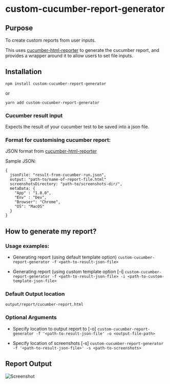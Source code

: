 # custom-cucumber-report-generator

## Purpose
To create custom reports from user inputs. 

This uses [cucumber-html-reporter](https://www.npmjs.com/package/cucumber-html-reporter) to generate the cucumber report, and provides a wrapper around it to allow users to set file inputs.

## Installation 

```
npm install custom-cucumber-report-generator
```

or

```
yarn add custom-cucumber-report-generator
```

### Cucumber result input

Expects the result of your cucumber test to be saved into a json file.


### Format for customising cucumber report:

JSON format from [cucumber-html-reporter](https://www.npmjs.com/package/cucumber-html-reporter)

Sample JSON:
```
{
  jsonFile: "result-from-cucumber-run.json",
  output: "path-to/name-of-report-file.html"
  screenshotsDirectory: "path-to/screenshots-dir/",
  metaData: {
    "App" : "1.0.0",
    "Env" : "Dev",
    "Browser": "Chrome",
    "OS": "MacOS"
  } 
}
```


## How to generate my report?


### Usage examples:

- Generating report (using default template option)
```custom-cucumber-report-generator -f <path-to-result-json-file>```

- Generating report (using custom template option [-i]
```custom-cucumber-report-generator -f <path-to-result-json-file> -i <path-to-custom-template-json-file>```

### Default Output location
```output/report/cucumber-report.html```

### Optional Arguments

- Specify location to output report to [-o]
```custom-cucumber-report-generator -f '<path-to-result-json-file' -o <output-file-path>```

- Specify location of screenshots [-s]
```custom-cucumber-report-generator -f '<path-to-result-json-file>' -s <path-to-screenshots>```

## Report Output

![Screenshot](cucumber-report.png)
